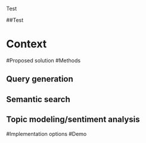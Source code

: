 Test

##Test
# Context
#Proposed solution
#Methods
## Query generation
## Semantic search
## Topic modeling/sentiment analysis
#Implementation options
#Demo

